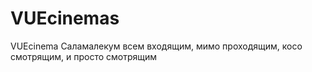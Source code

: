 # VUEcinemas
VUEcinema
Саламалекум всем входящим, мимо проходящим, косо смотрящим, и просто смотрящим
